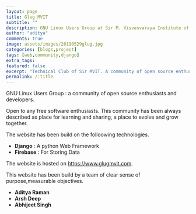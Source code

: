 ```yaml
---
layout: page
title: Glug MVIT
subtitle: ""
description: GNU Linux Users Group at Sir M. Visvesvaraya Institute of Technology
author: "aditya"
comments: true
image: assets/images/20190529glug.jpg
categories: [blogs,project]
tags: [web,community,django]
extra_tags: 
featured: false
excerpt: "Technical Club of Sir MVIT. A community of open source enthusiasts and developers."
permalink: /:title
---
```


<span class="begin">G</span>NU Linux Users Group : a community of open source enthusiasts and developers.

Open to any free software enthusiasts. This community has been always described as place for learning and sharing, a place to evolve and grow together.

The website has been build on the folloowing technologies.
- **Django** : A python Web Framework
- **Firebase** : For Storing Data

The website is hosted on https://www.glugmvit.com.

This website has been build by a team of clear sense of purpose,measurable objectives.
- **Aditya Raman**
- **Arsh Deep**
- **Abhijeet Singh**
